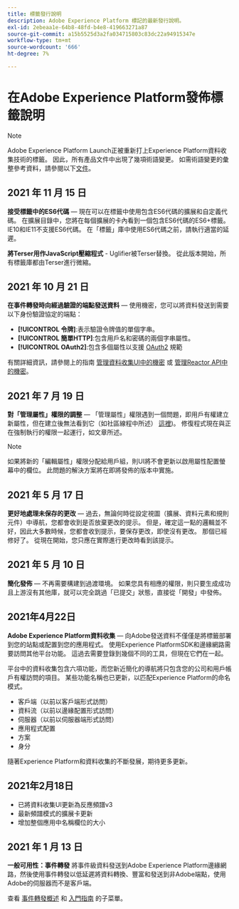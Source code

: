```yaml
---
title: 標籤發行說明
description: Adobe Experience Platform 標記的最新發行說明。
exl-id: 2ebeaa1e-64b8-48fd-b4e8-419663271a87
source-git-commit: a15b5525d3a2fa034715803c83dc22a94915347e
workflow-type: tm+mt
source-wordcount: '666'
ht-degree: 7%

---
```


# 在Adobe Experience Platform發佈標籤說明

>[!NOTE]
>
>Adobe Experience Platform Launch正被重新打上Experience Platform資料收集技術的標籤。 因此，所有產品文件中出現了幾項術語變更。 如需術語變更的彙整參考資料，請參閱以下[文件](../term-updates.md)。

## 2021 年 11 月 15 日

**接受標籤中的ES6代碼**  — 現在可以在標籤中使用包含ES6代碼的擴展和自定義代碼。 在擴展目錄中，您將在每個擴展的卡內看到一個包含ES6代碼的ES6+標籤。 IE10和IE11不支援ES6代碼。 在「標籤」庫中使用ES6代碼之前，請執行適當的延遲。

**將Terser用作JavaScript壓縮程式** - Uglifier被Terser替換。 從此版本開始，所有標籤庫都由Terser進行微縮。

## 2021 年 10 月 21 日

**在事件轉發時向經過驗證的端點發送資料**  — 使用機密，您可以將資料發送到需要以下身份驗證協定的端點：

* **[!UICONTROL 令牌]**:表示驗證令牌值的單個字串。
* **[!UICONTROL 簡單HTTP]**:包含用戶名和密碼的兩個字串屬性。
* **[!UICONTROL OAuth2]**:包含多個屬性以支援 [OAuth2](https://datatracker.ietf.org/doc/html/rfc6749) 規範

有關詳細資訊，請參閱上的指南 [管理資料收集UI中的機密](../ui/event-forwarding/secrets.md) 或 [管理Reactor API中的機密](../api/guides/secrets.md)。

## 2021 年 7 月 19 日

**對「管理屬性」權限的調整**  — 「管理屬性」權限遇到一個問題，即用戶有權建立新屬性，但在建立後無法看到它（如社區線程中所述） [這裡](https://experienceleaguecommunities.adobe.com/t5/adobe-experience-platform-launch/technical-advisory-adjustments-to-the-manage-properties/ba-p/399176))。 修復程式現在與正在強制執行的權限一起運行，如文章所述。

>[!NOTE]
>
>如果將新的「編輯屬性」權限分配給用戶組，則UI將不會更新以啟用屬性配置螢幕中的欄位。 此問題的解決方案將在即將發佈的版本中實施。

## 2021 年 5 月 17 日

**更好地處理未保存的更改**  — 過去，無論何時從設定視圖（擴展、資料元素和規則元件）中導航，您都會收到是否放棄更改的提示。 但是，確定這一點的邏輯並不好，因此大多數時候，您都會收到提示，要保存更改，即使沒有更改。  那個已經修好了。  從現在開始，您只應在實際進行更改時看到該提示。

## 2021 年 5 月 10 日

**簡化發佈**  — 不再需要構建到過渡環境。  如果您具有相應的權限，則只要生成成功且上游沒有其他庫，就可以完全跳過「已提交」狀態，直接從「開發」中發佈。

## 2021年4月22日

**Adobe Experience Platform資料收集**  — 向Adobe發送資料不僅僅是將標籤部署到您的站點或配置到您的應用程式。  使用Experience PlatformSDK和邊緣網路需要訪問其他平台功能。  這過去需要登錄到幾個不同的工具，但現在它們在一起。

平台中的資料收集包含六項功能，而您新近簡化的導航將只包含您的公司和用戶帳戶有權訪問的項目。  某些功能名稱也已更新，以匹配Experience Platform的命名模式。

* 客戶端（以前以客戶端形式訪問）
* 資料流（以前以邊緣配置形式訪問）
* 伺服器（以前以伺服器端形式訪問）
* 應用程式配置
* 方案
* 身分

隨著Experience Platform和資料收集的不斷發展，期待更多更新。

## 2021年2月18日

* 已將資料收集UI更新為反應頻譜v3
* 最新頻譜模式的擴展卡更新
* 增加整個應用中名稱欄位的大小

## 2021 年 1 月 13 日

**一般可用性：事件轉發** 將事件級資料發送到Adobe Experience Platform邊緣網路，然後使用事件轉發以低延遲將資料轉換、豐富和發送到非Adobe端點，使用Adobe的伺服器而不是客戶端。

查看 [事件轉發概述](../ui/event-forwarding/overview.md) 和 [入門指南](../ui/event-forwarding/getting-started.md) 的子菜單。
